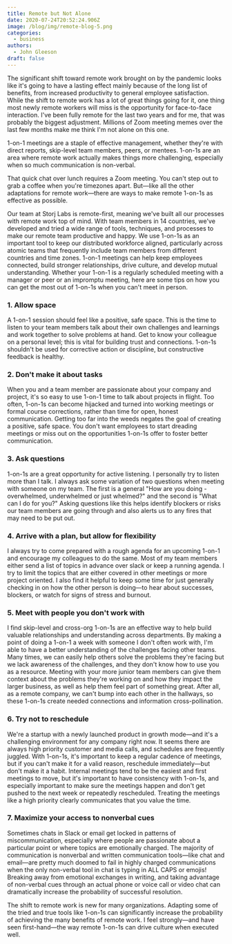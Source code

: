 ```yaml
---
title: Remote but Not Alone
date: 2020-07-24T20:52:24.906Z
image: /blog/img/remote-blog-5.png
categories:
  - business
authors:
  - John Gleeson
draft: false
---
```

The significant shift toward remote work brought on by the pandemic looks like it's going to have a lasting effect mainly because of the long list of benefits, from increased productivity to general employee satisfaction. While the shift to remote work has a lot of great things going for it, one thing most newly remote workers will miss is the opportunity for face-to-face interaction. I've been fully remote for the last two years and for me, that was probably the biggest adjustment. Millions of Zoom meeting memes over the last few months make me think I'm not alone on this one.

1-on-1 meetings are a staple of effective management, whether they're with direct reports, skip-level team members, peers, or mentees. 1-on-1s are an area where remote work actually makes things more challenging, especially when so much communication is non-verbal.

That quick chat over lunch requires a Zoom meeting. You can't step out to grab a coffee when you're timezones apart. But—like all the other adaptations for remote work—there are ways to make remote 1-on-1s as effective as possible.

Our team at Storj Labs is remote-first, meaning we've built all our processes with remote work top of mind. With team members in 14 countries, we've developed and tried a wide range of tools, techniques, and processes to make our remote team productive and happy. We use 1-on-1s as an important tool to keep our distributed workforce aligned, particularly across atomic teams that frequently include team members from different countries and time zones. 1-on-1 meetings can help keep employees connected, build stronger relationships, drive culture, and develop mutual understanding. Whether your 1-on-1 is a regularly scheduled meeting with a manager or peer or an impromptu meeting, here are some tips on how you can get the most out of 1-on-1s when you can't meet in person.

### 1. Allow space

A 1-on-1 session should feel like a positive, safe space. This is the time to listen to your team members talk about their own challenges and learnings and work together to solve problems at hand. Get to know your colleague on a personal level; this is vital for building trust and connections. 1-on-1s shouldn't be used for corrective action or discipline, but constructive feedback is healthy.

### 2. Don't make it about tasks

When you and a team member are passionate about your company and project, it's so easy to use 1-on-1 time to talk about projects in flight. Too often, 1-on-1s can become hijacked and turned into working meetings or formal course corrections, rather than time for open, honest communication. Getting too far into the weeds negates the goal of creating a positive, safe space. You don't want employees to start dreading meetings or miss out on the opportunities 1-on-1s offer to foster better communication.

### 3. Ask questions

1-on-1s are a great opportunity for active listening. I personally try to listen more than I talk. I always ask some variation of two questions when meeting with someone on my team. The first is a general "How are you doing - overwhelmed, underwhelmed or just whelmed?" and the second is "What can I do for you?" Asking questions like this helps identify blockers or risks our team members are going through and also alerts us to any fires that may need to be put out. 

### 4. Arrive with a plan, but allow for flexibility

I always try to come prepared with a rough agenda for an upcoming 1-on-1 and encourage my colleagues to do the same. Most of my team members either send a list of topics in advance over slack or keep a running agenda. I try to limit the topics that are either covered in other meetings or more project oriented. I also find it helpful to keep some time for just generally checking in on how the other person is doing—to hear about successes, blockers, or watch for signs of stress and burnout. 

### 5. Meet with people you don't work with

I find skip-level and cross-org 1-on-1s are an effective way to help build valuable relationships and understanding across departments. By making a point of doing a 1-on-1 a week with someone I don't often work with, I'm able to have a better understanding of the challenges facing other teams. Many times, we can easily help others solve the problems they're facing but we lack awareness of the challenges, and they don't know how to use you as a resource. Meeting with your more junior team members can give them context about the problems they're working on and how they impact the larger business, as well as help them feel part of something great. After all, as a remote company, we can't bump into each other in the hallways, so these 1-on-1s create needed connections and information cross-pollination. 

### 6. Try not to reschedule

We're a startup with a newly launched product in growth mode—and it's a challenging environment for any company right now. It seems there are always high priority customer and media calls, and schedules are frequently juggled. With 1-on-1s, it's important to keep a regular cadence of meetings, but if you can't make it for a valid reason, reschedule immediately—but don't make it a habit. Internal meetings tend to be the easiest and first meetings to move, but it's important to have consistency with 1-on-1s, and especially important to make sure the meetings happen and don't get pushed to the next week or repeatedly rescheduled. Treating the meetings like a high priority clearly communicates that you value the time.

### 7. Maximize your access to nonverbal cues 

Sometimes chats in Slack or email get locked in patterns of miscommunication, especially where people are passionate about a particular point or where topics are emotionally charged. The majority of communication is nonverbal and written communication tools—like chat and email—are pretty much doomed to fail in highly charged communications when the only non-verbal tool in chat is typing in ALL CAPS or emojis! Breaking away from emotional exchanges in writing, and taking advantage of non-verbal cues through an actual phone or voice call or video chat can dramatically increase the probability of successful resolution.

The shift to remote work is new for many organizations. Adapting some of the tried and true tools like 1-on-1s can significantly increase the probability of achieving the many benefits of remote work. I feel strongly—and have seen first-hand—the way remote 1-on-1s can drive culture when executed well.